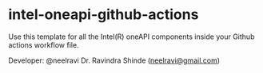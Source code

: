 # intel-oneapi-github-actions
Use this template for all the Intel(R) oneAPI components inside your Github actions workflow file.

Developer: @neelravi
Dr. Ravindra Shinde (neelravi@gmail.com)
